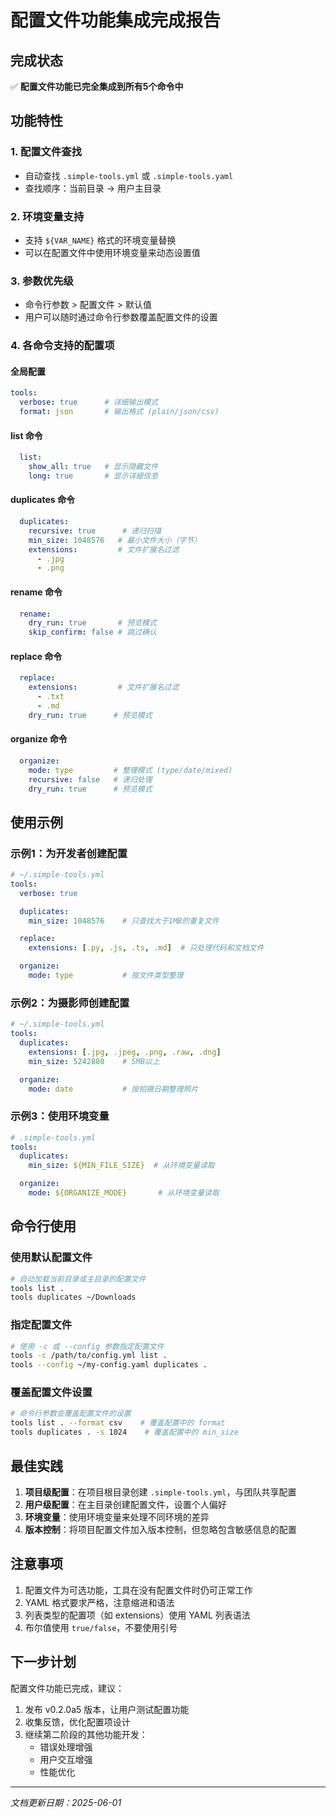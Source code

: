 # 配置文件功能集成完成报告

## 完成状态

✅ **配置文件功能已完全集成到所有5个命令中**

## 功能特性

### 1. 配置文件查找
- 自动查找 `.simple-tools.yml` 或 `.simple-tools.yaml`
- 查找顺序：当前目录 → 用户主目录

### 2. 环境变量支持
- 支持 `${VAR_NAME}` 格式的环境变量替换
- 可以在配置文件中使用环境变量来动态设置值

### 3. 参数优先级
- 命令行参数 > 配置文件 > 默认值
- 用户可以随时通过命令行参数覆盖配置文件的设置

### 4. 各命令支持的配置项

#### 全局配置
```yaml
tools:
  verbose: true      # 详细输出模式
  format: json       # 输出格式 (plain/json/csv)
```

#### list 命令
```yaml
  list:
    show_all: true   # 显示隐藏文件
    long: true       # 显示详细信息
```

#### duplicates 命令
```yaml
  duplicates:
    recursive: true      # 递归扫描
    min_size: 1048576   # 最小文件大小（字节）
    extensions:         # 文件扩展名过滤
      - .jpg
      - .png
```

#### rename 命令
```yaml
  rename:
    dry_run: true       # 预览模式
    skip_confirm: false # 跳过确认
```

#### replace 命令
```yaml
  replace:
    extensions:         # 文件扩展名过滤
      - .txt
      - .md
    dry_run: true      # 预览模式
```

#### organize 命令
```yaml
  organize:
    mode: type         # 整理模式 (type/date/mixed)
    recursive: false   # 递归处理
    dry_run: true      # 预览模式
```

## 使用示例

### 示例1：为开发者创建配置
```yaml
# ~/.simple-tools.yml
tools:
  verbose: true

  duplicates:
    min_size: 1048576    # 只查找大于1MB的重复文件

  replace:
    extensions: [.py, .js, .ts, .md]  # 只处理代码和文档文件

  organize:
    mode: type           # 按文件类型整理
```

### 示例2：为摄影师创建配置
```yaml
# ~/.simple-tools.yml
tools:
  duplicates:
    extensions: [.jpg, .jpeg, .png, .raw, .dng]
    min_size: 5242880    # 5MB以上

  organize:
    mode: date           # 按拍摄日期整理照片
```

### 示例3：使用环境变量
```yaml
# .simple-tools.yml
tools:
  duplicates:
    min_size: ${MIN_FILE_SIZE}  # 从环境变量读取

  organize:
    mode: ${ORGANIZE_MODE}       # 从环境变量读取
```

## 命令行使用

### 使用默认配置文件
```bash
# 自动加载当前目录或主目录的配置文件
tools list .
tools duplicates ~/Downloads
```

### 指定配置文件
```bash
# 使用 -c 或 --config 参数指定配置文件
tools -c /path/to/config.yml list .
tools --config ~/my-config.yaml duplicates .
```

### 覆盖配置文件设置
```bash
# 命令行参数会覆盖配置文件的设置
tools list . --format csv    # 覆盖配置中的 format
tools duplicates . -s 1024    # 覆盖配置中的 min_size
```

## 最佳实践

1. **项目级配置**：在项目根目录创建 `.simple-tools.yml`，与团队共享配置
2. **用户级配置**：在主目录创建配置文件，设置个人偏好
3. **环境变量**：使用环境变量来处理不同环境的差异
4. **版本控制**：将项目配置文件加入版本控制，但忽略包含敏感信息的配置

## 注意事项

1. 配置文件为可选功能，工具在没有配置文件时仍可正常工作
2. YAML 格式要求严格，注意缩进和语法
3. 列表类型的配置项（如 extensions）使用 YAML 列表语法
4. 布尔值使用 `true/false`，不要使用引号

## 下一步计划

配置文件功能已完成，建议：

1. 发布 v0.2.0a5 版本，让用户测试配置功能
2. 收集反馈，优化配置项设计
3. 继续第二阶段的其他功能开发：
   - 错误处理增强
   - 用户交互增强
   - 性能优化

---

*文档更新日期：2025-06-01*

